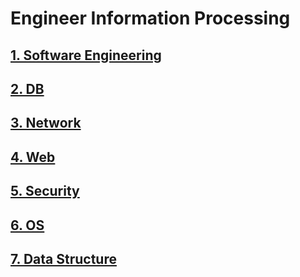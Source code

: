 # Engineer Information Processing

## [1. Software Engineering](https://github.com/jaehui327/TIL/tree/main/Engineer%20Information%20Processing/1.%20Software%20Engineering)

## [2. DB](https://github.com/jaehui327/TIL/tree/main/Engineer%20Information%20Processing/2.%20DB)

## [3. Network](https://github.com/jaehui327/TIL/tree/main/Engineer%20Information%20Processing/3.%20Network)

## [4. Web](https://github.com/jaehui327/TIL/tree/main/Engineer%20Information%20Processing/4.%20Web)

## [5. Security](https://github.com/jaehui327/TIL/tree/main/Engineer%20Information%20Processing/5.%20Security)

## [6. OS](https://github.com/jaehui327/TIL/tree/main/Engineer%20Information%20Processing/6.%20OS)

## [7. Data Structure](https://github.com/jaehui327/TIL/tree/main/Engineer%20Information%20Processing/7.%20Data%20Structure)
